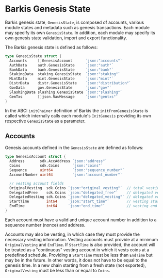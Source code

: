 # Barkis Genesis State

Barkis genesis state, `GenesisState`, is composed of accounts, various module
states and metadata such as genesis transactions. Each module may specify its
own `GenesisState`. In addition, each module may specify its own genesis state
validation, import and export functionality.

The Barkis genesis state is defined as follows:

```go
type GenesisState struct {
  Accounts     []GenesisAccount      `json:"accounts"`
  AuthData     auth.GenesisState     `json:"auth"`
  BankData     bank.GenesisState     `json:"bank"`
  StakingData  staking.GenesisState  `json:"staking"`
  MintData     mint.GenesisState     `json:"mint"`
  DistrData    distr.GenesisState    `json:"distribution"`
  GovData      gov.GenesisState      `json:"gov"`
  SlashingData slashing.GenesisState `json:"slashing"`
  GenTxs       []json.RawMessage     `json:"gentxs"`
}
```

In the ABCI `initChainer` definition of Barkis the `initFromGenesisState` is called
which internally calls each module's `InitGenesis` providing its own respective
`GenesisState` as a parameter.

## Accounts

Genesis accounts defined in the `GenesisState` are defined as follows:

```go
type GenesisAccount struct {
  Address       sdk.AccAddress `json:"address"`
  Coins         sdk.Coins      `json:"coins"`
  Sequence      uint64         `json:"sequence_number"`
  AccountNumber uint64         `json:"account_number"`

  // vesting account fields
  OriginalVesting  sdk.Coins `json:"original_vesting"`  // total vesting coins upon initialization
  DelegatedFree    sdk.Coins `json:"delegated_free"`    // delegated vested coins at time of delegation
  DelegatedVesting sdk.Coins `json:"delegated_vesting"` // delegated vesting coins at time of delegation
  StartTime        int64     `json:"start_time"`        // vesting start time (UNIX Epoch time)
  EndTime          int64     `json:"end_time"`          // vesting end time (UNIX Epoch time)
}
```

Each account must have a valid and unique account number in addition to a
sequence number (nonce) and address.

Accounts may also be vesting, in which case they must provide the necessary vesting
information. Vesting accounts must provide at a minimum `OriginalVesting` and
`EndTime`. If `StartTime` is also provided, the account will be treated as a
"continuous" vesting account in which it vests coins at a predefined schedule.
Providing a `StartTime` must be less than `EndTime` but may be in the future.
In other words, it does not have to be equal to the genesis time. In a new chain
starting from a fresh state (not exported), `OriginalVesting` must be less than
or equal to `Coins`.

<!-- TODO: Remaining modules and components in GenesisState -->
